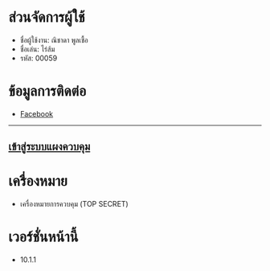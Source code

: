 # ส่วนจัดการผู้ใช้
* ชื่อผู้ใช้งาน: ณิชาดา พูลเชื้อ
* ชื่อเล่น: ไร่ส้ม
* รหัส: 00059
# ข้อมูลการติดต่อ
* [Facebook](https://www.facebook.com/nichada.poolchuae)
---
[เข้าสู่ระบบแผงควบคุม](https://chayapholsmile.github.io/Users/pages/login)
---
# เครื่องหมาย
- เครื่องหมายการควบคุม (TOP SECRET)
# เวอร์ชั่นหน้านี้
- 10.1.1
